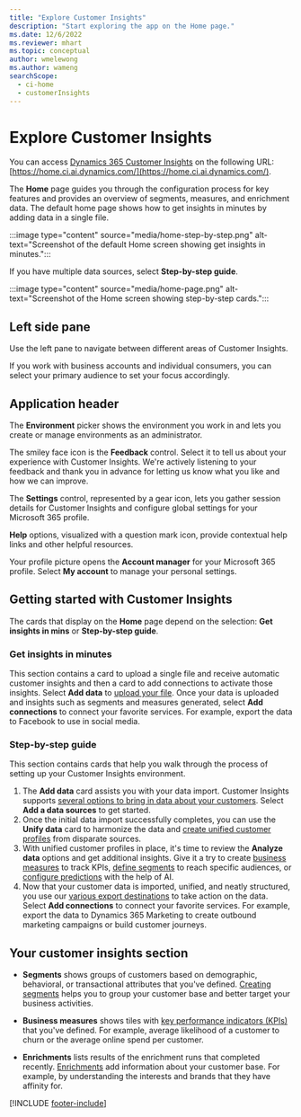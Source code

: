 ```yaml
---
title: "Explore Customer Insights"
description: "Start exploring the app on the Home page."
ms.date: 12/6/2022
ms.reviewer: mhart
ms.topic: conceptual
author: wmelewong
ms.author: wameng
searchScope: 
  - ci-home
  - customerInsights
---
```


# Explore Customer Insights

You can access [Dynamics 365 Customer Insights](https://home.ci.ai.dynamics.com/) on the following URL: [https://home.ci.ai.dynamics.com/](https://home.ci.ai.dynamics.com/).

The **Home** page guides you through the configuration process for key features and provides an overview of segments, measures, and enrichment data. The default home page shows how to get insights in minutes by adding data in a single file.

:::image type="content" source="media/home-step-by-step.png" alt-text="Screenshot of the default Home screen showing get insights in minutes.":::

If you have multiple data sources, select **Step-by-step guide**.

:::image type="content" source="media/home-page.png" alt-text="Screenshot of the Home screen showing step-by-step cards.":::

## Left side pane

Use the left pane to navigate between different areas of Customer Insights.

If you work with business accounts and individual consumers, you can select your primary audience to set your focus accordingly.

## Application header

The **Environment** picker shows the environment you work in and lets you create or manage environments as an administrator.

The smiley face icon is the **Feedback** control. Select it to tell us about your experience with Customer Insights. We're actively listening to your feedback and thank you in advance for letting us know what you like and how we can improve.

The **Settings** control, represented by a gear icon, lets you gather session details for Customer Insights and configure global settings for your Microsoft 365 profile.

**Help** options, visualized with a question mark icon, provide contextual help links and other helpful resources.

Your profile picture opens the **Account manager** for your Microsoft 365 profile. Select **My account** to manage your personal settings.

## Getting started with Customer Insights

The cards that display on the **Home** page depend on the selection: **Get insights in mins** or **Step-by-step guide**.

### Get insights in minutes

This section contains a card to upload a single file and receive automatic customer insights and then a card to add connections to activate those insights. Select **Add data** to [upload your file](data-sources-single.md). Once your data is uploaded and insights such as segments and measures generated, select **Add connections** to connect your favorite services. For example, export the data to Facebook to use in social media.

### Step-by-step guide

This section contains cards that help you walk through the process of setting up your Customer Insights environment.

1. The **Add data** card assists you with your data import. Customer Insights supports [several options to bring in data about your customers](data-sources.md). Select **Add a data sources** to get started.
1. Once the initial data import successfully completes, you can use the **Unify data** card to harmonize the data and [create unified customer profiles](data-unification.md) from disparate sources. 
1. With unified customer profiles in place, it's time to review the **Analyze data** options and get additional insights. Give it a try to create [business measures](measures.md) to track KPIs, [define segments](segments.md) to reach specific audiences, or [configure predictions](predictions-overview.md) with the help of AI.
1. Now that your customer data is imported, unified, and neatly structured, you use our [various export destinations](export-destinations.md) to take action on the data. Select **Add connections** to connect your favorite services. For example, export the data to Dynamics 365 Marketing to create outbound marketing campaigns or build customer journeys. 

## Your customer insights section

- **Segments** shows groups of customers based on demographic, behavioral, or transactional attributes that you've defined. [Creating segments](segments.md) helps you to group your customer base and better target your business activities.

- **Business measures** shows tiles with [key performance indicators (KPIs)](measures.md) that you've defined. For example, average likelihood of a customer to churn or the average online spend per customer.

- **Enrichments** lists results of the enrichment runs that completed recently. [Enrichments](enrichment-hub.md) add information about your customer base. For example, by understanding the interests and brands that they have affinity for.


[!INCLUDE [footer-include](includes/footer-banner.md)]
